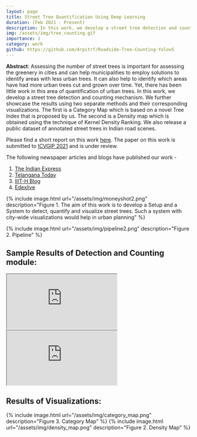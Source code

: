 ```yaml
---
layout: page
title: Street Tree Quantification Using Deep Learning
duration: (Feb 2021 - Present)
description: In this work, we develop a street tree detection and counting mechanism. We further showcase the results using two separate methods and their corresponding visualizations
img: /assets/img/tree_counting.gif
importance: 1
category: work
github: https://github.com/Arpitrf/Roadside-Tree-Counting-Yolov5
---
```


**Abstract**: Assessing the number of street trees is important for assessing the greenery in cities and can help municipalities to employ solutions to identify areas with less urban trees. It can also help to identify which areas have had more urban trees cut and grown over time. Yet, there has been little work in this area of quantification of urban trees. In this work, we develop a street tree detection and counting mechanism. We further showcase the results using two separate methods and their corresponding visualizations. The first is a Category Map which is based on a novel Tree Index that is proposed by us. The second is a  Density map which is obtained using the technique of Kernel Density Ranking. We also release a public dataset of annotated street trees in Indian road scenes. 

Please find a short report on this work [here](https://drive.google.com/file/d/1JDI_Af7WxNJAbK94-8gpMFi-MYliiYxw/view?usp=sharing). The paper on this work is submitted to [ICVGIP 2021](https://iitj.ac.in/icvgip2021/) and is under review.

The following newspaper articles and blogs have published our work - 
1. [The Indian Express](https://indianexpress.com/article/cities/hyderabad/iit-hyderabad-research-on-counting-trees-generating-density-map-7392740/)
2. [Telangana Today](https://telanganatoday.com/iiit-hyderabad-researchers-build-tool-to-count-roadside-trees)
3. [IIIT-H Blog](https://blogs.iiit.ac.in/tree-counting/)
4. [Edexlive](https://www.edexlive.com/happening/2021/aug/04/ml-algorithm-iiit-hyderabad-researchers-trees-counting-green-23017.html)

{% include image.html url="/assets/img/moneyshot2.png" description="Figure 1. The aim of this work is to develop a Setup and a System to detect, quantify and visualize street trees. Such a system with city-wide visualizations would help in urban planning" %}

{% include image.html url="/assets/img/pipeline2.png" description="Figure 2. Pipeline" %}

## Sample Results of Detection and Counting module:
<iframe src="https://www.youtube.com/embed/CvIZLw1CcDM" title="surat"></iframe>
<iframe src="https://www.youtube.com/embed/8bm1WXBILBI" title="hyderabad"></iframe>

## Results of Visualizations:

{% include image.html url="/assets/img/category_map.png" description="Figure 3. Category Map" %}
{% include image.html url="/assets/img/density_map.png" description="Figure 2. Density Map" %}